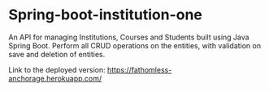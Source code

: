 # Spring-boot-institution-one

An API for managing Institutions, Courses and Students built using Java Spring Boot. 
Perform all CRUD operations on the entities, with validation on save and deletion of entities. 

Link to the deployed version: https://fathomless-anchorage.herokuapp.com/
